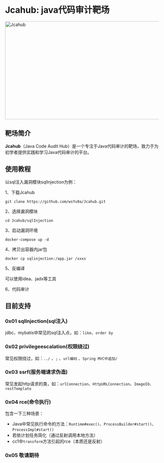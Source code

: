 # Jcahub: java代码审计靶场

<img src="https://socialify.git.ci/wsYu9a/Jcahub/image?description=1&descriptionEditable=Jcahub%E6%98%AF%E4%B8%80%E4%B8%AA%E4%B8%93%E6%B3%A8%E4%BA%8EJava%E4%BB%A3%E7%A0%81%E5%AE%A1%E8%AE%A1%E7%9A%84%E5%AE%9E%E8%B7%B5%E5%B9%B3%E5%8F%B0%EF%BC%8C%E6%97%A8%E5%9C%A8%E4%B8%BA%E5%88%9D%E5%AD%A6%E8%80%85%E6%8F%90%E4%BE%9B%E5%AD%A6%E4%B9%A0%E5%92%8C%E5%AE%9E%E8%B7%B5Java%E4%BB%A3%E7%A0%81%E5%AE%A1%E8%AE%A1%E7%9A%84%E6%9C%BA%E4%BC%9A%20%EF%BC%81&font=Inter&forks=1&issues=1&language=1&name=1&owner=1&pattern=Floating%20Cogs&pulls=1&stargazers=1&theme=Dark" alt="Jcahub" width="640" height="320" />

## 靶场简介

**Jcahub**（Java Code Audit Hub）是一个专注于Java代码审计的靶场，致力于为初学者提供实践和学习Java代码审计的平台。

## 使用教程

以sql注入漏洞模块sqlInjection为例：

1、下载Jcahub

```
git clone https://github.com/wsYu9a/Jcahub.git
```

2、选择漏洞模块

```
cd Jcahub/sqlInjection
```

3、启动漏洞环境

```
docker-compose up -d
```

4、拷贝出容器内jar包

```
docker cp sqlinjection:/app.jar /xxxx
```

5、反编译

可以使用idea、jadx等工具

6、代码审计

## 目前支持

### 0x01 sqlInjection(sql注入)

jdbc、mybatis中常见的sql注入点，如：`like`、`order by`

### 0x02 privilegeescalation(权限绕过)

常见权限绕过，如：`../` 、`;` 、`url编码` 、`Spring MVC中追加/`

### 0x03 ssrf(服务端请求伪造)

常见发起http请求的类，如：`urlConnection`、`HttpURLConnection`、`ImageIO`、`restTemplate`

### 0x04 rce(命令执行)

包含一下三种场景：

- Java中常见执行命令的方法：`Runtime#exec()`、`ProcessBuilder#start()`、`ProcessImpl#start()`
- 若依计划任务简化（通过反射调用本地方法）
- cc1中`transform`方法引起的rce（本质还是反射）

### 0x05 敬请期待

